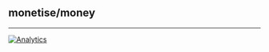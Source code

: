 monetise/money
--------------

---

[![Analytics](https://ga-beacon.appspot.com/UA-49657176-5/money?flat)](https://github.com/igrigorik/ga-beacon)